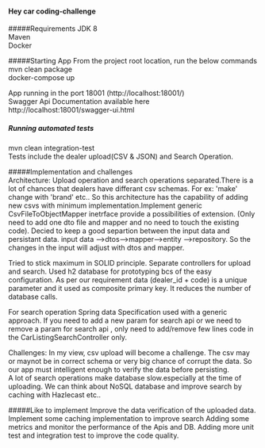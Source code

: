#### Hey car coding-challenge

#####Requirements
JDK 8  
Maven  
Docker

#####Starting App
From the project root location, run the below commands  
mvn clean package  
docker-compose up

App running in the port 18001 (http://localhost:18001/)  
Swagger Api Documentation available here  
http://localhost:18001/swagger-ui.html 

##### Running automated tests  
mvn clean integration-test  
Tests include the dealer upload(CSV & JSON) and Search Operation.

#####Implementation and challenges  
Architecture: Upload operation and search operations separated.There is a lot of chances that dealers have differant csv schemas.
For ex: 'make' change with 'brand'  etc.. So this architecture has the capability of adding new csvs with minimum 
implementation.Implement generic CsvFileToObjectMapper inetrface provide a possibilities of extension.
(Only need to add one dto file and mapper and no need to touch the existing code).
Decied to keep a good separtion between the input data and persistant data.
input data -->dtos-->mapper-->entity -->repository.
So the changes in the input will adjust with dtos and mapper.

Tried to stick maximum in SOLID principle.
Separate controllers for upload and search.
Used h2 database for prototyping bcs of the easy configuration.
As per our requirement data (dealer_id + code) is a unique parameter and it used as composite primary key.
It reduces the number of  database calls.


For search operation Spring data Specification used with a generic approach.
If you need to add a new param for search api or we need to remove a param for search api , only need to add/remove few lines code in the 
CarListingSearchController only.

Challenges: In my view, csv upload will become a challenge. The csv may or maynot be in correct schema or very big chance of corrupt the data.
So our app must intelligent enough to verify the data before persisting.  
A lot of search operations make database slow.especially at the time of uploading. 
We can think about NoSQL database and improve search by caching with Hazlecast etc..

#####Like to implement
Improve the data verification of the uploaded data.
Implement some caching implementation to improve search 
Adding some metrics and monitor the performance of the Apis and DB.
Adding more unit test and integration test to improve the code quality.
